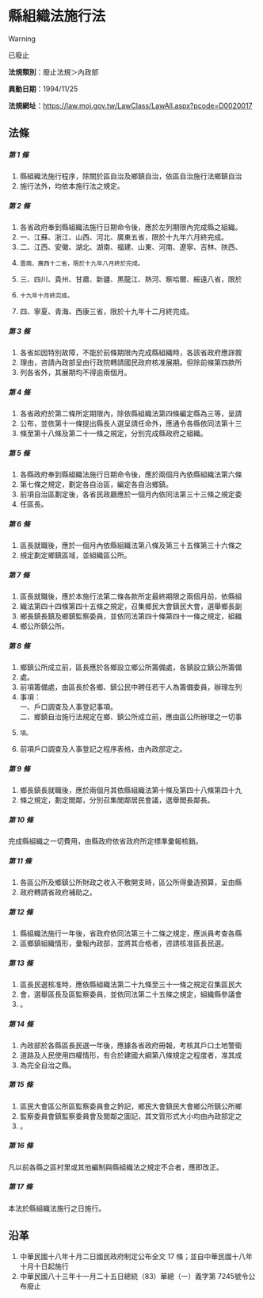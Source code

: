 # 縣組織法施行法
> [!WARNING]
> 已廢止

**法規類別**：廢止法規＞內政部

**異動日期**：1994/11/25  

**法規網址**：https://law.moj.gov.tw/LawClass/LawAll.aspx?pcode=D0020017



## 法條
##### 第 1 條
1. 縣組織法施行程序，除關於區自治及鄉鎮自治，依區自治施行法鄉鎮自治
1. 施行法外，均依本施行法之規定。

##### 第 2 條
1. 各省政府奉到縣組織法施行日期命令後，應於左列期限內完成縣之組織。
1. 一、江蘇、浙江、山西、河北、廣東五省，限於十九年六月終完成。
1. 二、江西、安徽、湖北、湖南、福建、山東、河南、遼寧、吉林、陜西、
1.     雲南、廣西十二省，限於十九年八月終於完成。
1. 三、四川、貴州、甘肅、新疆、黑龍江、熱河、察哈爾、綏遠八省，限於
1.     十九年十月終完成。
1. 四、寧夏、青海、西康三省，限於十九年十二月終完成。

##### 第 3 條
1. 各省如因特別故障，不能於前條期限內完成縣組織時，各該省政府應詳敘
1. 理由，咨請內政部呈由行政院轉請國民政府核准展期。但除前條第四款所
1. 列各省外，其展期均不得逾兩個月。

##### 第 4 條
1. 各省政府於第二條所定期限內，除依縣組織法第四條編定縣為三等，呈請
1. 公布，並依第十一條提出縣長人選呈請任命外，應通令各縣依同法第十三
1. 條至第十八條及第二十一條之規定，分別完成縣政府之組織。

##### 第 5 條
1. 各縣政府奉到縣組織法施行日期命令後，應於兩個月內依縣組織法第六條
1. 第七條之規定，劃定各自治區，編定各自治鄉鎮。
1. 前項自治區劃定後，各省民政廳應於一個月內依同法第三十三條之規定委
1. 任區長。

##### 第 6 條
1. 區長就職後，應於一個月內依縣組織法第八條及第三十五條第三十六條之
1. 規定劃定鄉鎮區域，並組織區公所。

##### 第 7 條
1. 區長就職後，應於本施行法第二條各款所定最終期限之兩個月前，依縣組
1. 織法第四十四條第四十五條之規定，召集鄉民大會鎮民大會，選舉鄉長副
1. 鄉長鎮長鎮及鄉鎮監察委員，並依同法第四十條第四十一條之規定，組織
1. 鄉公所鎮公所。

##### 第 8 條
1. 鄉鎮公所成立前，區長應於各鄉設立鄉公所籌備處，各鎮設立鎮公所籌備
1. 處。
1. 前項籌備處，由區長於各鄉、鎮公民中聘任若干人為籌備委員，辦理左列
1. 事項：  
一、戶口調查及人事登記事項。  
二、鄉鎮自治施行法規定在鄉、鎮公所成立前，應由區公所辦理之一切事
1.     項。
1. 前項戶口調查及人事登記之程序表格，由內政部定之。

##### 第 9 條
1. 鄉長鎮長就職後，應於兩個月其依縣組織法第十條及第四十八條第四十九
1. 條之規定，劃定閭鄰，分別召集閭鄰居民會議，選舉閭長鄰長。

##### 第 10 條
完成縣組織之一切費用，由縣政府依省政府所定標準彙報核銷。

##### 第 11 條
1. 各區公所及鄉鎮公所財政之收入不敷開支時，區公所得彙造預算，呈由縣
1. 政府轉請省政府補助之。

##### 第 12 條
1. 縣組織法施行一年後，省政府依同法第三十二條之規定，應派員考查各縣
1. 區鄉鎮組織情形，彙報內政部，並將其合格者，咨請核准區長民選。

##### 第 13 條
1. 區長民選核准時，應依縣組織法第二十九條至三十一條之規定召集區民大
1. 會，選舉區長及區監察委員，並依同法第二十五條之規定，組織縣參議會
1. 。

##### 第 14 條
1. 內政部於各縣區長民選一年後，應據各省政府冊報，考核其戶口土地警衛
1. 道路及人民使用四權情形，有合於建國大綱第八條規定之程度者，准其成
1. 為完全自治之縣。

##### 第 15 條
1. 區民大會區公所區監察委員會之鈐記，鄉民大會鎮民大會鄉公所鎮公所鄉
1. 監察委員會鎮監察委員會及閭鄰之圖記，其文質形式大小均由內政部定之
1. 。

##### 第 16 條
凡以前各縣之區村里或其他編制與縣組織法之規定不合者，應即改正。

##### 第 17 條
本法於縣組織法施行之日施行。

## 沿革
1. 中華民國十八年十月二日國民政府制定公布全文 17 條；並自中華民國十八年十月十日起施行
1. 中華民國八十三年十一月二十五日總統（83）華總（一）義字第 7245號令公布廢止
